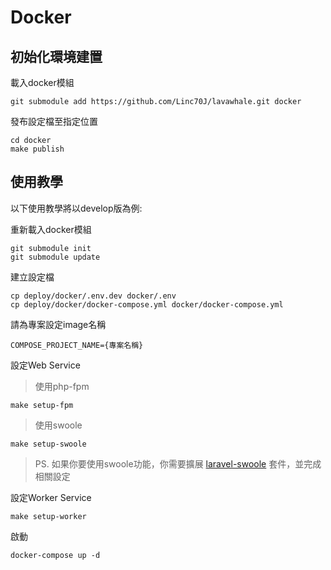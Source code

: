 # Docker

## 初始化環境建置

  載入docker模組
  
  ```
  git submodule add https://github.com/Linc70J/lavawhale.git docker
  ```
  
  發布設定檔至指定位置
  
  ```
  cd docker
  make publish
  ```
  
## 使用教學

  以下使用教學將以develop版為例:
  
  重新載入docker模組
  
  ```
  git submodule init
  git submodule update
  ```
  
  建立設定檔
  
  ```
  cp deploy/docker/.env.dev docker/.env
  cp deploy/docker/docker-compose.yml docker/docker-compose.yml
  ```
  
  請為專案設定image名稱
  
  ```
  COMPOSE_PROJECT_NAME={專案名稱}
  ```
  
  設定Web Service
  
  > 使用php-fpm

  ```
  make setup-fpm
  ```
  
  > 使用swoole
  
  ```
  make setup-swoole
  ```
  
  > PS. 如果你要使用swoole功能，你需要擴展 [laravel-swoole](https://github.com/swooletw/laravel-swoole) 套件，並完成相關設定

  設定Worker Service

  ```
  make setup-worker
  ```
    
  啟動
  
  ```
  docker-compose up -d
  ```